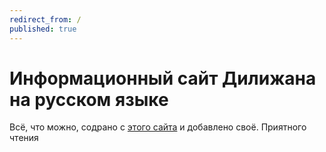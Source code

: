 ```yaml
---
redirect_from: /
published: true
---
```


# Информационный сайт Дилижана на русском языке

Всё, что можно, содрано с [этого сайта](https://dilijan.notion.site/Dilijan-053647c621dc4feabc7ca767f1ef0924)  и добавлено своё. Приятного чтения
